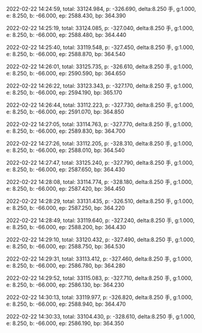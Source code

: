2022-02-22 14:24:59, total: 33124.984, p: -326.690, delta:8.250 手, g:1.000, e: 8.250, b: -66.000, ep: 2588.430, bp: 364.390

2022-02-22 14:25:19, total: 33124.085, p: -327.040, delta:8.250 手, g:1.000, e: 8.250, b: -66.000, ep: 2588.480, bp: 364.440

2022-02-22 14:25:40, total: 33119.548, p: -327.450, delta:8.250 手, g:1.000, e: 8.250, b: -66.000, ep: 2588.870, bp: 364.540

2022-02-22 14:26:01, total: 33125.735, p: -326.610, delta:8.250 手, g:1.000, e: 8.250, b: -66.000, ep: 2590.590, bp: 364.650

2022-02-22 14:26:22, total: 33123.343, p: -327.170, delta:8.250 手, g:1.000, e: 8.250, b: -66.000, ep: 2594.190, bp: 365.170

2022-02-22 14:26:44, total: 33112.223, p: -327.730, delta:8.250 手, g:1.000, e: 8.250, b: -66.000, ep: 2591.070, bp: 364.850

2022-02-22 14:27:05, total: 33114.763, p: -327.770, delta:8.250 手, g:1.000, e: 8.250, b: -66.000, ep: 2589.830, bp: 364.700

2022-02-22 14:27:26, total: 33112.205, p: -328.310, delta:8.250 手, g:1.000, e: 8.250, b: -66.000, ep: 2588.010, bp: 364.540

2022-02-22 14:27:47, total: 33125.240, p: -327.790, delta:8.250 手, g:1.000, e: 8.250, b: -66.000, ep: 2587.650, bp: 364.430

2022-02-22 14:28:08, total: 33114.774, p: -328.180, delta:8.250 手, g:1.000, e: 8.250, b: -66.000, ep: 2587.420, bp: 364.450

2022-02-22 14:28:29, total: 33131.435, p: -326.510, delta:8.250 手, g:1.000, e: 8.250, b: -66.000, ep: 2587.250, bp: 364.220

2022-02-22 14:28:49, total: 33119.640, p: -327.240, delta:8.250 手, g:1.000, e: 8.250, b: -66.000, ep: 2588.200, bp: 364.430

2022-02-22 14:29:10, total: 33120.432, p: -327.490, delta:8.250 手, g:1.000, e: 8.250, b: -66.000, ep: 2588.750, bp: 364.530

2022-02-22 14:29:31, total: 33113.412, p: -327.460, delta:8.250 手, g:1.000, e: 8.250, b: -66.000, ep: 2586.780, bp: 364.280

2022-02-22 14:29:52, total: 33115.083, p: -327.710, delta:8.250 手, g:1.000, e: 8.250, b: -66.000, ep: 2586.130, bp: 364.230

2022-02-22 14:30:13, total: 33119.977, p: -326.820, delta:8.250 手, g:1.000, e: 8.250, b: -66.000, ep: 2588.940, bp: 364.470

2022-02-22 14:30:33, total: 33104.430, p: -328.610, delta:8.250 手, g:1.000, e: 8.250, b: -66.000, ep: 2586.190, bp: 364.350